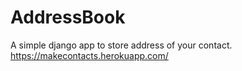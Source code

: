 # AddressBook
A simple django app to store address of your contact.
https://makecontacts.herokuapp.com/
